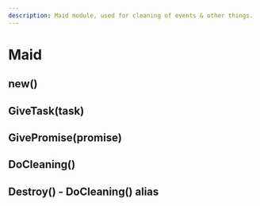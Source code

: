 ```yaml
---
description: Maid module, used for cleaning of events & other things.
---
```


# Maid

## new()

## GiveTask(task)

## GivePromise(promise)

## DoCleaning()

## Destroy() - DoCleaning() alias
